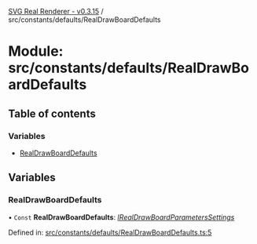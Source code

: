 [SVG Real Renderer - v0.3.15](../docs.md) / src/constants/defaults/RealDrawBoardDefaults

# Module: src/constants/defaults/RealDrawBoardDefaults

## Table of contents

### Variables

- [RealDrawBoardDefaults](src_constants_defaults_realdrawboarddefaults.md#realdrawboarddefaults)

## Variables

### RealDrawBoardDefaults

• `Const` **RealDrawBoardDefaults**: [*IRealDrawBoardParametersSettings*](../interfaces/src_types_realdrawboardtypes.irealdrawboardparameterssettings.md)

Defined in: [src/constants/defaults/RealDrawBoardDefaults.ts:5](https://github.com/HarshKhandeparkar/svg-real-renderer/blob/f7a4556/src/constants/defaults/RealDrawBoardDefaults.ts#L5)
